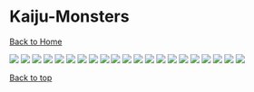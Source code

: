 # Kaiju-Monsters

[Back to Home](https://github.com/RickyFoots/Wallpapers/tree/main)

</h1>

<img src="https://github.com/RickyFoots/Wallpapers/blob/main/Collection/Kaiju%20-%20Monsters/20211130_1805_Gullinbursti_Illustration.jpg">

<img src="https://github.com/RickyFoots/Wallpapers/blob/main/Collection/Kaiju%20-%20Monsters/20220313_1218_Akabeko_Illustration.jpg">

<img src="https://github.com/RickyFoots/Wallpapers/blob/main/Collection/Kaiju%20-%20Monsters/20220313_1218_Bakekujira_Illustration.jpg">

<img src="https://github.com/RickyFoots/Wallpapers/blob/main/Collection/Kaiju%20-%20Monsters/20220313_1219_Ryuto_Illustration.jpg">

<img src="https://github.com/RickyFoots/Wallpapers/blob/main/Collection/Kaiju%20-%20Monsters/20220313_1219_Shisa_Illustration.jpg">

<img src="https://github.com/RickyFoots/Wallpapers/blob/main/Collection/Kaiju%20-%20Monsters/20220313_1222_Jormungand_Illustration.jpg">

<img src="https://github.com/RickyFoots/Wallpapers/blob/main/Collection/Kaiju%20-%20Monsters/20220313_1347_Muninn_Illustration.jpg">

<img src="https://github.com/RickyFoots/Wallpapers/blob/main/Collection/Kaiju%20-%20Monsters/20221018_2326_Kotengu_Illustration (1).jpg">

<img src="https://github.com/RickyFoots/Wallpapers/blob/main/Collection/Kaiju%20-%20Monsters/20221018_2326_Yatagarasu_Illustration (1).jpg">

<img src="https://github.com/RickyFoots/Wallpapers/blob/main/Collection/Kaiju%20-%20Monsters/20230101_232402.jpg">

<img src="https://github.com/RickyFoots/Wallpapers/blob/main/Collection/Kaiju%20-%20Monsters/20230402_2313_強化骨格：GOOD_FOR_HEALTH.jpg">

<img src="https://github.com/RickyFoots/Wallpapers/blob/main/Collection/Kaiju%20-%20Monsters/Enhanced_Skeleton_Print.jpg">

<img src="https://github.com/RickyFoots/Wallpapers/blob/main/Collection/Kaiju%20-%20Monsters/20231009_2300_Yaoguai (1).jpg">

<img src="https://github.com/RickyFoots/Wallpapers/blob/main/Collection/Kaiju%20-%20Monsters/20231009_2300_Yaoguai.jpg">

<img src="https://github.com/RickyFoots/Wallpapers/blob/main/Collection/Kaiju%20-%20Monsters/20231019_2249_III.jpg">

<img src="https://github.com/RickyFoots/Wallpapers/blob/main/Collection/Kaiju%20-%20Monsters/Hellraiser-768x1045.jpg">

<img src="https://github.com/RickyFoots/Wallpapers/blob/main/Collection/Kaiju%20-%20Monsters/RDT_20220928_1335526813422374928158966.jpg">

<img src="https://github.com/RickyFoots/Wallpapers/blob/main/Collection/Kaiju%20-%20Monsters/e49N5wr.png">

<img src="https://github.com/RickyFoots/Wallpapers/blob/main/Collection/Kaiju%20-%20Monsters/shingodzilla.jpg">

<img src="https://github.com/RickyFoots/Wallpapers/blob/main/Collection/Kaiju%20-%20Monsters/wp9680151-kaiju-no8-wallpapers.jpg">

<img src="https://github.com/RickyFoots/Wallpapers/blob/main/Collection/Kaiju%20-%20Monsters/wp9680194-kaiju-no8-wallpapers.jpg">

[Back to top](#Top)